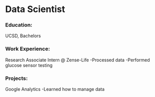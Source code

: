 # Data Scientist

### Education:
UCSD, Bachelors

### Work Experience:
Research Associate Intern @ Zense-Life
-Processed data
-Performed glucose sensor testing

### Projects:
Google Analytics
-Learned how to manage data
